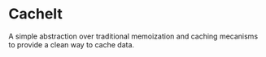 CacheIt
=======

A simple abstraction over traditional memoization and caching mecanisms to provide a clean way to cache data.
